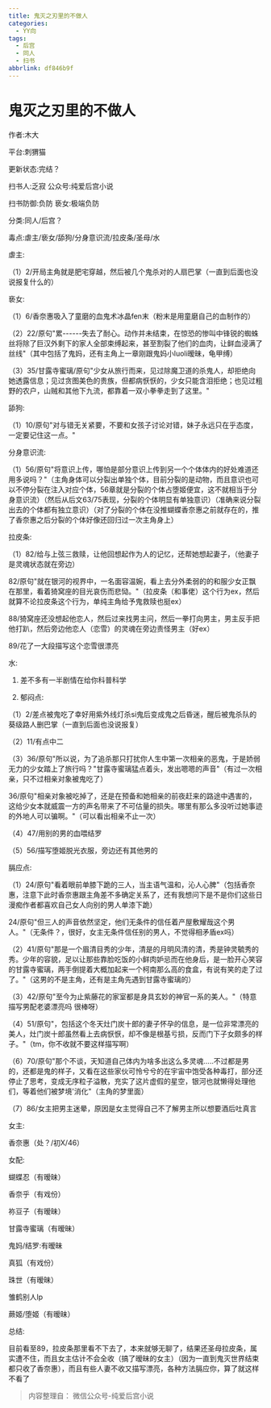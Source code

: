 ```yaml
---
title: 鬼灭之刃里的不做人
categories:
  - YY向
tags:
  - 后宫
  - 同人
  - 扫书
abbrlink: df846b9f
---
```

# 鬼灭之刃里的不做人
作者:木大

平台:刺猬猫

更新状态:完结？

扫书人:乏寂 公众号:纯爱后宫小说

扫书防御:负防 亵女:极端负防

分类:同人/后宫？

毒点:虐主/亵女/舔狗/分身意识流/拉皮条/圣母/水

虐主:

（1）2/开局主角就是肥宅穿越，然后被几个鬼杀对的人扇巴掌（一直到后面也没说报复什么的）

亵女:

（1）6/香奈惠吸入了童磨的血鬼术冰晶fen末（粉末是用童磨自己的血制作的）

（2）22/原句"累------失去了耐心。动作并未结束，在惊恐的惨叫中锋锐的蜘蛛丝将除了巨汉外剩下的家人全部束缚起来，甚至割裂了他们的血肉，让鲜血浸满了丝线"（其中包括了鬼妈，还有主角上一章刚跟鬼妈小luoli暧昧，龟甲缚）

（3）35/甘露寺蜜璃/原句"少女从旅行而来，见过除魔卫道的杀鬼人，却拒绝向她透露信息；见过贪图美色的贵族，但都病恹恹的，少女只能含泪拒绝；也见过粗野的农户，山贼和其他下九流，都靠着一双小拳拳走到了这里。"

舔狗:

（1）10/原句"对与错无关紧要，不要和女孩子讨论对错，妹子永远只在乎态度，一定要记住这一点。"

分身意识流:

（1）56/原句"将意识上传，哪怕是部分意识上传到另一个个体体内的好处难道还用多说吗？"（主角身体可以分裂出单独个体，目前分裂的是动物，而且意识也可以不停分裂在注入对应个体，56章就是分裂的个体占堕姬便宜，这不就相当于分身意识流）（然后从后文63/75表现，分裂的个体明显有单独意识）（准确来说分裂出去的个体都有独立意识）（对了分裂的个体在没推蝴蝶香奈惠之前就存在的，推了香奈惠之后分裂的个体好像还回归过一次主角身上）

拉皮条:

（1）82/给与上弦三救赎，让他回想起作为人的记忆，还帮她想起妻子，（他妻子是灵魂状态就在旁边）

82/原句"就在银河的视界中，一名面容温婉，看上去分外柔弱的的和服少女正飘在那里，看着猗窝座的目光哀伤而悲恸。"（拉皮条（和事佬）这个行为ex，然后就算不论拉皮条这个行为，单纯主角给予鬼救赎也挺ex）

88/猗窝座还没想起他恋人，然后过来找男主问，然后一拳打向男主，男主反手把他打趴，然后旁边他恋人（恋雪）的灵魂在旁边责怪男主（好ex）

89/花了一大段描写这个恋雪很漂亮

水:

1.  差不多有一半剧情在给你科普科学

2.  郁闷点:

（1）2/差点被鬼吃了幸好用紫外线灯杀si鬼后变成鬼之后昏迷，醒后被鬼杀队的葵级路人删巴掌（一直到后面也没说报复）

（2）11/有点中二

（3）36/原句"所以说，为了追杀那只打扰你人生中第一次相亲的恶鬼，于是娇弱无力的少女踏上了旅行吗？"甘露寺蜜璃猛点着头，发出嗯嗯的声音"（有过一次相亲，只不过相亲对象被鬼吃了）

36/原句"相亲对象被吃掉了，还是在预备和她相亲的前夜赶来的路途中遇害的，这给少女本就威震一方的声名带来了不可估量的损失。哪里有那么多没听过她事迹的外地人可以骗啊。"（可以看出相亲不止一次）

（4）47/用别的男的血喂结罗

（5）56/描写堕姬脱光衣服，旁边还有其他男的

膈应点:

（1）24/原句"看着眼前单膝下跪的三人，当主语气温和，沁人心脾"（包括香奈惠，注意下此时香奈惠跟主角差不多确定关系了，还有我想问下是不是你们这些日漫痴作者都喜欢自己女人向别的男人单漆下跪）

24/原句"但三人的声音依然坚定，他们无条件的信任着产屋敷耀哉这个男人。"（无条件？，很好，女主无条件信任别的男人，不觉得相矛盾ex吗）

（2）41/原句"那是一个眉清目秀的少年，清是的月明风清的清，秀是钟灵毓秀的秀。少年的容貌，足以让那些靠脸吃饭的小鲜肉妒忌而在他身后，是一脸开心笑容的甘露寺蜜璃，两手倒提着大概加起来一个柯南那么高的食盒，有说有笑的走了过了。"（这男的不是主角，还有是主角先遇到甘露寺蜜璃的）

（3）42/原句"至今为止紫藤花的家室都是身具玄妙的神官一系的美人。"（特意描写男配老婆漂亮吗
很棒呀）

（4）51/原句"，包括这个冬天灶门炭十郎的妻子怀孕的信息，是一位非常漂亮的美人，灶门炭十郎虽然看上去病恹恹，却不像是根基亏损，反而门下子女颇多的样子。"（tm，你不收就不要这样描写啊）

（6）70/原句"那个不谈，天知道自己体内为啥多出这么多灵魂.....不过都是男的，还都是鬼的样子，又看在这些家伙可怜兮兮的在宇宙中饱受各种毒打，部分还停止了思考，变成无序粒子溢散，充实了这片虚假的星空，银河也就懒得处理他们，等着他们被梦境'消化"（主角的梦里面）

（7）86/女主把男主迷晕，原因是女主觉得自己不了解男主所以想要酒后吐真言

女主:

香奈惠（处？/初X/46）

女配:

蝴蝶忍（有暧昧）

香奈乎（有戏份）

祢豆子（有暧昧）

甘露寺蜜璃（有暧昧）

鬼妈/结罗:有暧昧

真狐（有戏份）

珠世（有暧昧）

雏鹤别人lp

蕨姬/堕姬（有暧昧）

总结:

目前看至89，拉皮条那里看不下去了，本来就够无聊了，结果还圣母拉皮条，属实遭不住，而且女主估计不会全收（搞了暧昧的女主）（因为一直到鬼灭世界结束都只收了香奈惠），而且有些人妻不收又描写漂亮，各种方法膈应你，算了就这样不看了


> 内容整理自： 微信公众号-纯爱后宫小说